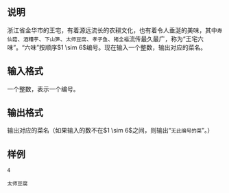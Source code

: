<h2>说明</h2>
浙江省金华市的王宅，有着源远流长的农耕文化，也有着令人垂涎的美味，其中<code>寿仙菇</code>、<code>酒糟芋</code>、<code>下山笋</code>、<code>太师豆腐</code>、<code>孝子鱼</code>、<code>猪全福</code>流传最久最广，称为“王宅六味”。“六味”按顺序$1 \sim 6$编号。现在输入一个整数，输出对应的菜名。
<h2>输入格式</h2>
一个整数，表示一个编号。
<h2>输出格式</h2>
输出对应的菜名（如果输入的数不在$1 \sim 6$之间，则输出“<code>无此编号的菜</code>”。）
<h2>样例</h2>
<pre><code class="language-input1">4</code></pre><pre><code class="language-output1">太师豆腐</code></pre>
